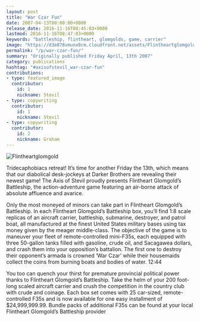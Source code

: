 ```yaml
---
layout: post
title: "War Czar Fun"
date: 2007-04-13T00:00:00+0000
release_date: 2016-11-16T08:45:03+0000
lastmod: 2016-11-16T08:47:03+0000
keywords: "battleship, flintheart, glomgolds, game, carrier"
image: "https://d3e878vmunx8cm.cloudfront.net/assets/Flintheartglomgold.jpg"
permalink: "/p/war-czar-fun/"
summary: "Originally published Friday April, 13th 2007"
category: publications
hashtag: "#axisofstevil_war-czar-fun"
contributions:
- type: featured_image
  contributor:
    id: 1
    nickname: Stevil
- type: copywriting
  contributor:
    id: 1
    nickname: Stevil
- type: copywriting
  contributor:
    id: 2
    nickname: Graham
---
```


[id_1]: https://d3e878vmunx8cm.cloudfront.net/assets/Flintheartglomgold.jpg "Flintheartglomgold"

![Flintheartglomgold][id_1]

Tridecaphobiacs retreat! It’s time for another Friday the 13th, which means that our diabolical desk-jockeys at Darker Brothers are revealing their newest game! The Axis of Stevil proudly presents Flintheart Glomgold’s Battleship, the action-adventure game featuring an air-borne attack of absolute affluence and avarice.

Only the most moneyed of minors can take part in Flintheart Glomgold’s Battleship. In each Flintheart Glomgold’s Battleship box, you’ll find 1:8 scale replicas of an aircraft carrier, battleship, submarine, destroyer, and patrol boat, all manufactured at the finest United States military bases using tax money given by the meager middle-class. The objective of the game is to maneuver your fleet of remote-controlled mini-F35s, each equipped with three 50-gallon tanks filled with gasoline, crude oil, and Sacagawea dollars, and crash them into your opposition’s battalion. The first one to destroy their opponent’s armada is crowned ‘War Czar’ while their housemaids collect the coins from burning boats and bodies of water.
12:44

You too can quench your thirst for premature provincial political power thanks to Flintheart Glomgold’s Battleship. Take the helm of your 200 foot-long scaled aircraft carrier and crush the competition in the country club with crude and coinage. Each box set comes with 25 car-sized, remote-controlled F35s and is now available for one easy installment of $24,999,999.99. Bundle packs of additional F35s can be found at your local Flintheart Glomgold’s Battleship provider
